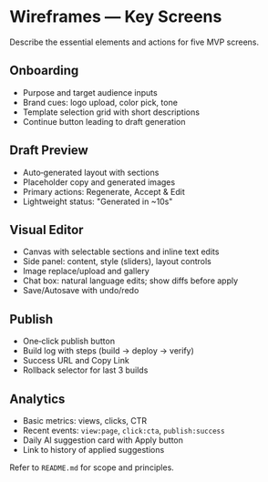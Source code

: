# Wireframes — Key Screens

Describe the essential elements and actions for five MVP screens.

## Onboarding

- Purpose and target audience inputs
- Brand cues: logo upload, color pick, tone
- Template selection grid with short descriptions
- Continue button leading to draft generation

## Draft Preview

- Auto‑generated layout with sections
- Placeholder copy and generated images
- Primary actions: Regenerate, Accept & Edit
- Lightweight status: "Generated in ~10s"

## Visual Editor

- Canvas with selectable sections and inline text edits
- Side panel: content, style (sliders), layout controls
- Image replace/upload and gallery
- Chat box: natural language edits; show diffs before apply
- Save/Autosave with undo/redo

## Publish

- One‑click publish button
- Build log with steps (build → deploy → verify)
- Success URL and Copy Link
- Rollback selector for last 3 builds

## Analytics

- Basic metrics: views, clicks, CTR
- Recent events: `view:page`, `click:cta`, `publish:success`
- Daily AI suggestion card with Apply button
- Link to history of applied suggestions

Refer to `README.md` for scope and principles.
